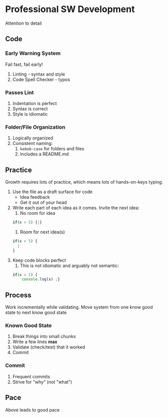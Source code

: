 Professional SW Development
===

Attention to detail

## Code

### Early Warning System

Fail fast, fail early!

1. Linting - syntax and style
1. Code Spell Checker - typos

### Passes Lint

1. Indentation is perfect
1. Syntax is correct
1. Style is idiomatic

### Folder/File Organization

1. Logically organized
1. Consistent naming:
    1. `kebob-case` for folders and files
    1. Includes a README.md

## Practice

Growth requires lots of practice, which means lots of hands-on-keys typing.

1. Use the file as a draft surface for code
    * Idea feedback
    * Get it out of your head
1. Write each part of each idea as it comes. Invite the next idea:
    1. No room for idea
    ```js
    if(x > 5) {|}
    ```
    1. Room for next idea(s)
    ```js
    if(x > 5) {
      |
    }
    ```
1. Keep code blocks perfect
    1. This is not idiomatic and arguably not semantic:
    ```js
    if(x > 5) { 
        console.log(x) ;}
    ```

## Process

Work incrementally while validating. Move system from one 
know good state to next know good state

### Known Good State

1. Break things into small chunks
1. Write a few lines **max**
1. Validate (check/test) that it worked
1. Commit

### Commit

1. Frequent commits
1. Strive for "why" (not "what")

## Pace

Above leads to good pace